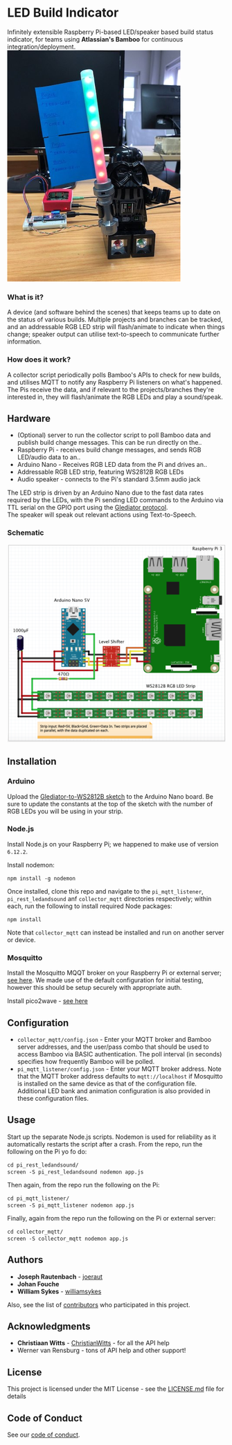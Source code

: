 # LED Build Indicator
Infinitely extensible Raspberry Pi-based LED/speaker based build status indicator, for teams using **Atlassian's Bamboo** for continuous integration/deployment.
![](images/darth_small.jpg "Our build indicator")

### What is it?
A device (and software behind the scenes) that keeps teams up to date on the status of various builds.
Multiple projects and branches can be tracked, and an addressable RGB LED strip will flash/animate to indicate when things change; speaker output can utilise text-to-speech to communicate further information.

### How does it work?
A collector script periodically polls Bamboo's APIs to check for new builds, and utilises MQTT to notify any Raspberry Pi listeners on what's happened. The Pis receive the data, and if relevant to the projects/branches they're interested in, they will flash/animate the RGB LEDs and play a sound/speak.

## Hardware
* (Optional) server to run the collector script to poll Bamboo data and publish build change messages. This can be run directly on the..
* Raspberry Pi - receives build change messages, and sends RGB LED/audio data to an..
* Arduino Nano - Receives RGB LED data from the Pi and drives an..
* Addressable RGB LED strip, featuring WS2812B RGB LEDs
* Audio speaker - connects to the Pi's standard 3.5mm audio jack

The LED strip is driven by an Arduino Nano due to the fast data rates required by the LEDs, with the Pi sending LED commands to the Arduino via TTL serial on the GPIO port using the [Glediator protocol](https://metalab.at/wiki/Blinkenschild).  
The speaker will speak out relevant actions using Text-to-Speech.

### Schematic
![Hardware schematic](images/schematic.png "Hardware schematic")

## Installation

### Arduino
Upload the [Glediator-to-WS2812B sketch](arduino/) to the Arduino Nano board. Be sure to update the constants at the top of the sketch with the number of RGB LEDs you will be using in your strip.

### Node.js

Install Node.js on your Raspberry Pi; we happened to make use of version `6.12.2`.

Install nodemon:
```
npm install -g nodemon
```

Once installed, clone this repo and navigate to the `pi_mqtt_listener`, `pi_rest_ledandsound` anf `collector_mqtt` directories respectively; within each, run the following to install required Node packages:
```
npm install
```
Note that `collector_mqtt` can instead be installed and run on another server or device.

### Mosquitto

Install the Mosquitto MQQT broker on your Raspberry Pi or external server; [see here](https://learn.adafruit.com/diy-esp8266-home-security-with-lua-and-mqtt/configuring-mqtt-on-the-raspberry-pi).
We made use of the default configuration for initial testing, however this should be setup securely with appropriate auth.

Install pico2wave - [see here](https://elinux.org/RPi_Text_to_Speech_(Speech_Synthesis))

## Configuration

* `collector_mqtt/config.json` - Enter your MQTT broker and Bamboo server addresses, and the user/pass combo that should be used to access Bamboo via BASIC authentication. The poll interval (in seconds) specifies how frequently Bamboo will be polled.
* `pi_mqtt_listener/config.json` - Enter your MQTT broker address.
Note that the MQTT broker address defaults to `mqtt://localhost` if Mosquitto is installed on the same device as that of the configuration file.
Additional LED bank and animation configuration is also provided in these configuration files.

## Usage

Start up the separate Node.js scripts. Nodemon is used for reliability as it automatically restarts the script after a crash.
From the repo, run the following on the Pi yo fo do:
```
cd pi_rest_ledandsound/
screen -S pi_rest_ledandsound nodemon app.js
```
Then again, from the repo run the following on the Pi:
```
cd pi_mqtt_listener/
screen -S pi_mqtt_listener nodemon app.js
```
Finally, again from the repo run the following on the Pi or external server:
```
cd collector_mqtt/
screen -S collector_mqtt nodemon app.js
```

## Authors

* **Joseph Rautenbach** - [joeraut](https://github.com/joeraut)
* **Johan Fouche**
* **William Sykes** - [williamsykes](https://github.com/williamsykes)

Also, see the list of [contributors](https://github.com/ImpactInc/build-indicator/graphs/contributors) who participated in this project.

## Acknowledgments

* **Christiaan Witts** - [ChristianWitts](https://github.com/ChristianWitts) - for all the API help
* Werner van Rensburg - tons of API help and other support!

## License

This project is licensed under the MIT License - see the [LICENSE.md](LICENSE.md) file for details

## Code of Conduct

See our [code of conduct](CODE_OF_CONDUCT.md).
